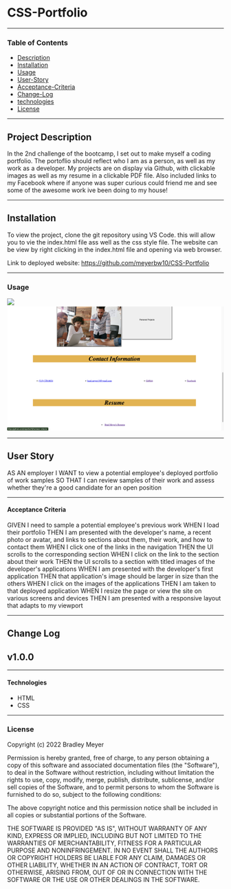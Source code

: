 # CSS-Portfolio

---

### Table of Contents 

- [Description](#description)
- [Installation](#installation)
- [Usage](#usage)
- [User-Story](#user-story)
- [Acceptance-Criteria](#acceptance-criteria)
- [Change-Log](#change-log)
- [technologies](#technologies)
- [License](#license)

---

## Project Description 

In the 2nd challenge of the bootcamp, I set out to make myself a coding portfolio. The portoflio should reflect who I am as a person, as well as my work as a developer. My projects are on display via Github, with clickable images as well as my resume in a clickable PDF file. Also included links to my Facebook where if anyone was super curious could friend me and see some of the awesome work ive been doing to my house! 

---

## Installation

To view the project, clone the git repository using VS Code. this will allow you to vie the index.html file ass well as the css style file. The website can be view by right clicking in the index.html file and opening via web browser.

Link to deployed website: https://github.com/meyerbw10/CSS-Portfolio

---

### Usage

![](./assets/images/Screen%20Shot%202022-08-01%20at%205.49.24%20PM.png)
![](./assets/images/Screen%20Shot%202022-08-01%20at%205.49.37%20PM.png)

---

## User Story

AS AN employer I WANT to view a potential employee's deployed portfolio of work samples SO THAT I can review samples of their work and assess whether they're a good candidate for an open position

---

#### Acceptance Criteria

GIVEN I need to sample a potential employee's previous work
WHEN I load their portfolio
THEN I am presented with the developer's name, a recent photo or avatar, and links to sections about them, their work, and how to contact them
WHEN I click one of the links in the navigation
THEN the UI scrolls to the corresponding section
WHEN I click on the link to the section about their work
THEN the UI scrolls to a section with titled images of the developer's applications
WHEN I am presented with the developer's first application
THEN that application's image should be larger in size than the others
WHEN I click on the images of the applications
THEN I am taken to that deployed application
WHEN I resize the page or view the site on various screens and devices
THEN I am presented with a responsive layout that adapts to my viewport

---

## Change Log
## v1.0.0

---

#### Technologies

- HTML
- CSS

---

### License

Copyright (c) 2022 Bradley Meyer

Permission is hereby granted, free of charge, to any person obtaining a copy of this software and associated documentation files (the "Software"), to deal in the Software without restriction, including without limitation the rights to use, copy, modify, merge, publish, distribute, sublicense, and/or sell copies of the Software, and to permit persons to whom the Software is furnished to do so, subject to the following conditions:

The above copyright notice and this permission notice shall be included in all copies or substantial portions of the Software.

THE SOFTWARE IS PROVIDED "AS IS", WITHOUT WARRANTY OF ANY KIND, EXPRESS OR IMPLIED, INCLUDING BUT NOT LIMITED TO THE WARRANTIES OF MERCHANTABILITY, FITNESS FOR A PARTICULAR PURPOSE AND NONINFRINGEMENT. IN NO EVENT SHALL THE AUTHORS OR COPYRIGHT HOLDERS BE LIABLE FOR ANY CLAIM, DAMAGES OR OTHER LIABILITY, WHETHER IN AN ACTION OF CONTRACT, TORT OR OTHERWISE, ARISING FROM, OUT OF OR IN CONNECTION WITH THE SOFTWARE OR THE USE OR OTHER DEALINGS IN THE SOFTWARE.
